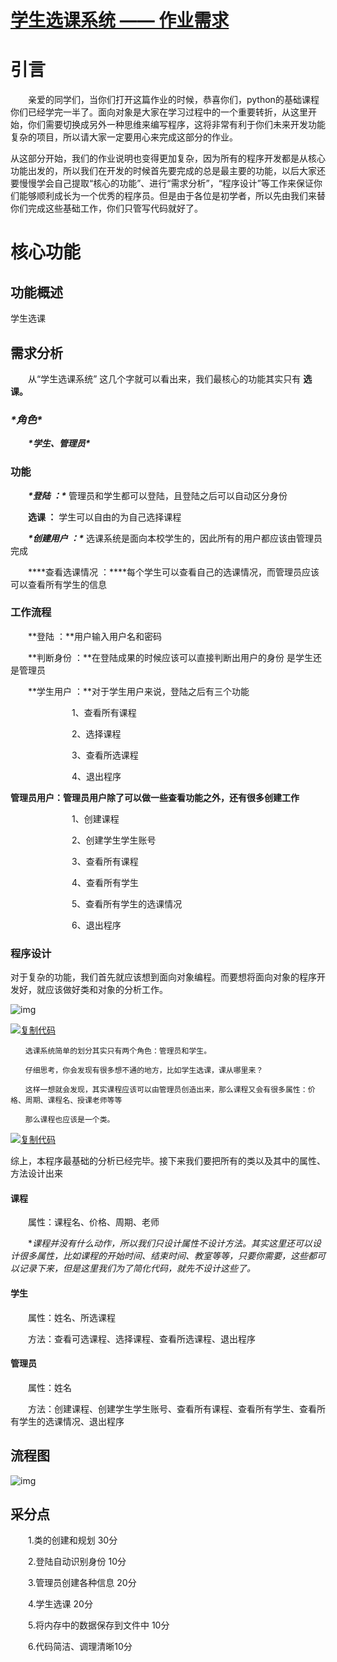 # [学生选课系统 —— 作业需求](https://www.cnblogs.com/Eva-J/articles/9235899.html)

# 引言

　　亲爱的同学们，当你们打开这篇作业的时候，恭喜你们，python的基础课程你们已经学完一半了。面向对象是大家在学习过程中的一个重要转折，从这里开始，你们需要切换成另外一种思维来编写程序，这将非常有利于你们未来开发功能复杂的项目，所以请大家一定要用心来完成这部分的作业。

   从这部分开始，我们的作业说明也变得更加复杂，因为所有的程序开发都是从核心功能出发的，所以我们在开发的时候首先要完成的总是最主要的功能，以后大家还要慢慢学会自己提取“核心的功能”、进行“需求分析”，“程序设计”等工作来保证你们能够顺利成长为一个优秀的程序员。但是由于各位是初学者，所以先由我们来替你们完成这些基础工作，你们只管写代码就好了。

# 核心功能

## 功能概述

学生选课

## 需求分析

　　从“学生选课系统” 这几个字就可以看出来，我们最核心的功能其实只有 **选课。**

### ***\*角色\****

　　***\*学生、管理员\****

### **功能**

　　***\*登陆 ：\**** 管理员和学生都可以登陆，且登陆之后可以自动区分身份

　　**选课 ：** 学生可以自由的为自己选择课程

　　***\*创建用户 ：\**** 选课系统是面向本校学生的，因此所有的用户都应该由管理员完成

　　***\*查看选课情况 ：\****每个学生可以查看自己的选课情况，而管理员应该可以查看所有学生的信息

### **工作流程**

　　**登陆 ：**用户输入用户名和密码

　　**判断身份 ：**在登陆成果的时候应该可以直接判断出用户的身份 是学生还是管理员

　　**学生用户 ：**对于学生用户来说，登陆之后有三个功能

　　　　　　　1、查看所有课程

　　　　　　　2、选择课程

　　　　　　　3、查看所选课程

　　　　　　　4、退出程序

   **管理员用户：管理员用户除了可以做一些查看功能之外，还有很多创建工作**

　　　　　　　1、创建课程

　　　　　　　2、创建学生学生账号

　　　　　　　3、查看所有课程

　　　　　　　4、查看所有学生

　　　　　　　5、查看所有学生的选课情况

　　　　　　　6、退出程序

### 程序设计

对于复杂的功能，我们首先就应该想到面向对象编程。而要想将面向对象的程序开发好，就应该做好类和对象的分析工作。

![img](https://images.cnblogs.com/OutliningIndicators/ExpandedBlockStart.gif)

[![复制代码](https://common.cnblogs.com/images/copycode.gif)](javascript:void(0);)

```
　　选课系统简单的划分其实只有两个角色：管理员和学生。

　　仔细思考，你会发现有很多想不通的地方，比如学生选课，课从哪里来？

　　这样一想就会发现，其实课程应该可以由管理员创造出来，那么课程又会有很多属性：价格、周期、课程名、授课老师等等

　　那么课程也应该是一个类。
```

[![复制代码](https://common.cnblogs.com/images/copycode.gif)](javascript:void(0);)

综上，本程序最基础的分析已经完毕。接下来我们要把所有的类以及其中的属性、方法设计出来

#### **课程**

　　属性：课程名、价格、周期、老师

　　**课程并没有什么动作，所以我们只设计属性不设计方法。其实这里还可以设计很多属性，比如课程的开始时间、结束时间、教室等等，只要你需要，这些都可以记录下来，但是这里我们为了简化代码，就先不设计这些了。*

#### 学生

　　属性：姓名、所选课程

　　方法：查看可选课程、选择课程、查看所选课程、退出程序　　

#### 管理员

　　属性：姓名

　　方法：创建课程、创建学生学生账号、查看所有课程、查看所有学生、查看所有学生的选课情况、退出程序

## 流程图

![img](https://images2018.cnblogs.com/blog/827651/201806/827651-20180628165300991-2103613633.png)

## 采分点

　　1.类的创建和规划 30分

　　2.登陆自动识别身份 10分

　　3.管理员创建各种信息 20分

　　4.学生选课 20分

　　5.将内存中的数据保存到文件中 10分

　　6.代码简洁、调理清晰10分